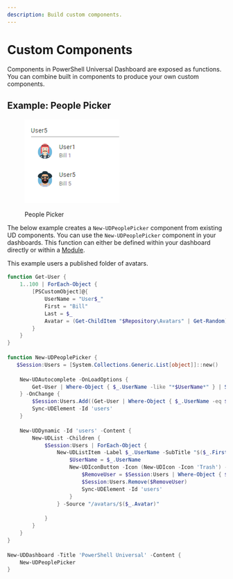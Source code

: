 ```yaml
---
description: Build custom components.
---
```


# Custom Components

Components in PowerShell Universal Dashboard are exposed as functions. You can combine built in components to produce your own custom components.&#x20;

## Example: People Picker

<figure><img src="../../../../.gitbook/assets/image (1).png" alt=""><figcaption><p>People Picker</p></figcaption></figure>

The below example creates a `New-UDPeoplePicker` component from existing UD components. You can use the `New-UDPeoplePicker` component in your dashboards. This function can either be defined within your dashboard directly or within a [Module](../../../../platform/modules.md).

This example users a published folder of avatars.&#x20;

```powershell
function Get-User {
    1..100 | ForEach-Object {
        [PSCustomObject]@{
            UserName = "User$_"
            First = "Bill"
            Last = $_
            Avatar = (Get-ChildItem "$Repository\Avatars" | Get-Random).Name
        }
    }
}

function New-UDPeoplePicker {
   $Session:Users = [System.Collections.Generic.List[object]]::new()

    New-UDAutocomplete -OnLoadOptions {
        Get-User | Where-Object { $_.UserName -like "*$UserName*" } | Select-Object -First 5 -ExpandProperty 'UserName' | ConvertTo-Json 
    } -OnChange {
        $Session:Users.Add((Get-User | Where-Object { $_.UserName -eq $EventData })) | Out-Null
        Sync-UDElement -Id 'users'
    }

    New-UDDynamic -Id 'users' -Content {
        New-UDList -Children {
            $Session:Users | ForEach-Object {
                New-UDListItem -Label $_.UserName -SubTitle "$($_.First) $($_.Last)" -AvatarType 'Avatar' -SecondaryAction {
                    $UserName = $_.UserName
                    New-UDIconButton -Icon (New-UDIcon -Icon 'Trash') -OnClick {
                        $RemoveUser = $Session:Users | Where-Object { $_.UserName -eq $UserName }
                        $Session:Users.Remove($RemoveUser) 
                        Sync-UDElement -Id 'users'
                    }
                } -Source "/avatars/$($_.Avatar)"

            }    
        }
    }
}

New-UDDashboard -Title 'PowerShell Universal' -Content {
    New-UDPeoplePicker
}
```

